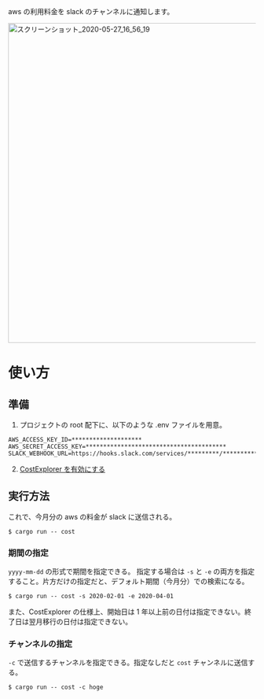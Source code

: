 aws の利用料金を slack のチャンネルに通知します。

<img width="650" alt="スクリーンショット_2020-05-27_16_56_19" src="https://user-images.githubusercontent.com/20484619/82993383-6f5b7200-a03b-11ea-9f2f-3899ac73b5fb.png">

# 使い方

## 準備

1. プロジェクトの root 配下に、以下のような .env ファイルを用意。

```
AWS_ACCESS_KEY_ID=********************
AWS_SECRET_ACCESS_KEY=****************************************
SLACK_WEBHOOK_URL=https://hooks.slack.com/services/*********/***********/************************
```

2. [CostExplorer を有効にする](https://docs.aws.amazon.com/ja_jp/awsaccountbilling/latest/aboutv2/ce-enable.html)

## 実行方法

これで、今月分の aws の料金が slack に送信される。

```
$ cargo run -- cost
```

### 期間の指定

`yyyy-mm-dd` の形式で期間を指定できる。
指定する場合は `-s` と `-e` の両方を指定すること。片方だけの指定だと、デフォルト期間（今月分）での検索になる。

```
$ cargo run -- cost -s 2020-02-01 -e 2020-04-01
```

また、CostExplorer の仕様上、開始日は 1 年以上前の日付は指定できない。終了日は翌月移行の日付は指定できない。

### チャンネルの指定

`-c` で送信するチャンネルを指定できる。指定なしだと `cost` チャンネルに送信する。

```
$ cargo run -- cost -c hoge
```
